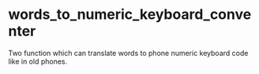 # words_to_numeric_keyboard_conventer
Two function which can translate words to phone numeric keyboard code like in old phones.

